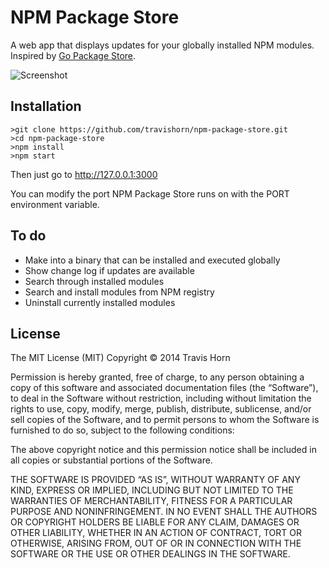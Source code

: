 # NPM Package Store

A web app that displays updates for your globally installed NPM modules. Inspired by [Go Package Store](https://github.com/shurcooL/Go-Package-Store).

![Screenshot](http://i.imgur.com/MIvjI7t.png)

## Installation

    >git clone https://github.com/travishorn/npm-package-store.git
    >cd npm-package-store
    >npm install
    >npm start

Then just go to http://127.0.0.1:3000

You can modify the port NPM Package Store runs on with the PORT environment variable.

## To do

- Make into a binary that can be installed and executed globally
- Show change log if updates are available
- Search through installed modules
- Search and install modules from NPM registry
- Uninstall currently installed modules

## License

The MIT License (MIT)
Copyright © 2014 Travis Horn

Permission is hereby granted, free of charge, to any person obtaining a copy of this software and associated documentation files (the “Software”), to deal in the Software without restriction, including without limitation the rights to use, copy, modify, merge, publish, distribute, sublicense, and/or sell copies of the Software, and to permit persons to whom the Software is furnished to do so, subject to the following conditions:

The above copyright notice and this permission notice shall be included in all copies or substantial portions of the Software.

THE SOFTWARE IS PROVIDED “AS IS”, WITHOUT WARRANTY OF ANY KIND, EXPRESS OR IMPLIED, INCLUDING BUT NOT LIMITED TO THE WARRANTIES OF MERCHANTABILITY, FITNESS FOR A PARTICULAR PURPOSE AND NONINFRINGEMENT. IN NO EVENT SHALL THE AUTHORS OR COPYRIGHT HOLDERS BE LIABLE FOR ANY CLAIM, DAMAGES OR OTHER LIABILITY, WHETHER IN AN ACTION OF CONTRACT, TORT OR OTHERWISE, ARISING FROM, OUT OF OR IN CONNECTION WITH THE SOFTWARE OR THE USE OR OTHER DEALINGS IN THE SOFTWARE.
